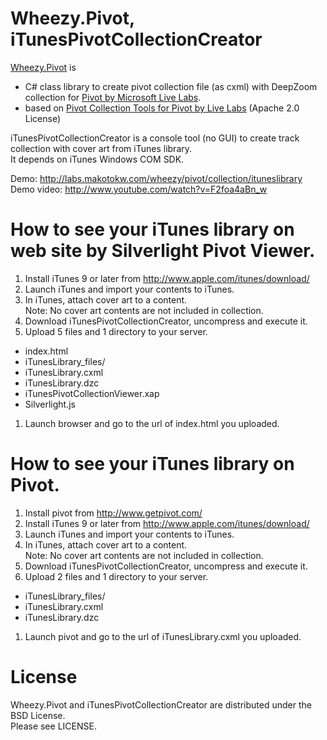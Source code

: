 Wheezy.Pivot, iTunesPivotCollectionCreator
==================================================

[Wheezy.Pivot](http://github.com/makotokw/Wheezy.Pivot) is  
 - C# class library to create pivot collection file (as cxml) with DeepZoom collection for [Pivot by Microsoft Live Labs](http://www.getpivot.com/).  
 - based on [Pivot Collection Tools for Pivot by Live Labs](http://pivotcollectiontools.codeplex.com/) (Apache 2.0 License)

iTunesPivotCollectionCreator is a console tool (no GUI) to create track collection with cover art from iTunes library.  
It depends on iTunes Windows COM SDK.

Demo: <http://labs.makotokw.com/wheezy/pivot/collection/ituneslibrary> 
Demo video: <http://www.youtube.com/watch?v=F2foa4aBn_w>


How to see your iTunes library on web site by Silverlight Pivot Viewer.
==============

1. Install iTunes 9 or later from <http://www.apple.com/itunes/download/>
1. Launch iTunes and import your contents to iTunes.
1. In iTunes, attach cover art to a content.  
Note: No cover art contents are not included in collection.
1. Download iTunesPivotCollectionCreator, uncompress and execute it.
1. Upload 5 files and 1 directory to your server.  
  - index.html
  - iTunesLibrary_files/
  - iTunesLibrary.cxml
  - iTunesLibrary.dzc
  - iTunesPivotCollectionViewer.xap
  - Silverlight.js
1. Launch browser and go to the url of index.html you uploaded.

How to see your iTunes library on Pivot.
==============

1. Install pivot from <http://www.getpivot.com/>
1. Install iTunes 9 or later from <http://www.apple.com/itunes/download/>
1. Launch iTunes and import your contents to iTunes.
1. In iTunes, attach cover art to a content.  
Note: No cover art contents are not included in collection.
1. Download iTunesPivotCollectionCreator, uncompress and execute it.
1. Upload 2 files and 1 directory to your server.  
  - iTunesLibrary_files/
  - iTunesLibrary.cxml
  - iTunesLibrary.dzc
1. Launch pivot and go to the url of iTunesLibrary.cxml you uploaded.


License
=======

Wheezy.Pivot and iTunesPivotCollectionCreator are distributed under the BSD License.  
Please see LICENSE.